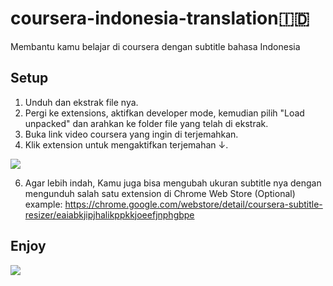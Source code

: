 # coursera-indonesia-translation🇮🇩
Membantu kamu belajar di coursera dengan subtitle bahasa Indonesia

## Setup
1. Unduh dan ekstrak file nya.
2. Pergi ke extensions, aktifkan developer mode, kemudian pilih "Load unpacked" dan arahkan ke folder file yang telah di ekstrak.  
3. Buka link video coursera yang ingin di terjemahkan.
4. Klik extension untuk mengaktifkan terjemahan ↓.

![](https://github.com/riparuk/coursera-indonesia-translator/blob/main/images/extension.png)

6. Agar lebih indah, Kamu juga bisa mengubah ukuran subtitle nya dengan mengunduh salah satu extension di Chrome Web Store (Optional)
example: https://chrome.google.com/webstore/detail/coursera-subtitle-resizer/eaiabkjipjhalikppkkjoeefjnphgbpe
## Enjoy
![](https://github.com/riparuk/coursera-indonesia-translator/blob/main/images/extension1.png)
